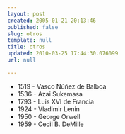 ```yaml
---
layout: post
created: 2005-01-21 20:13:46
published: false
slug: otros
template: null
title: otros
updated: 2010-03-25 17:44:30.076099
url: null

---
```


- 1519 - Vasco Núñez de Balboa
- 1536 - Azai Sukemasa
- 1793 - Luis XVI de Francia
- 1924 - Vladimir Lenin
- 1950 - George Orwell
- 1959 - Cecil B. DeMille

